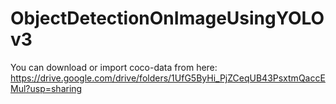 # ObjectDetectionOnImageUsingYOLOv3

You can download or import coco-data from here:
https://drive.google.com/drive/folders/1UfG5ByHi_PjZCeqUB43PsxtmQaccEMul?usp=sharing
